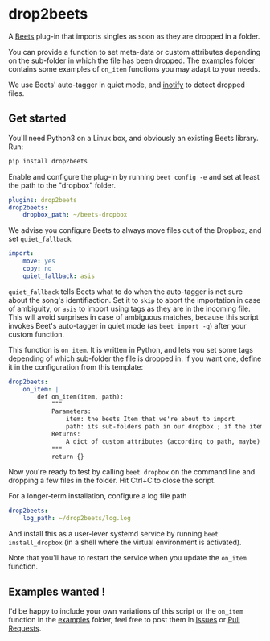 # drop2beets

A [Beets](http://beets.io/) plug-in that imports singles as soon as they are dropped in a folder.

You can provide a function to set meta-data
or custom attributes depending on the sub-folder in which the file has been dropped.
The [examples](https://github.com/martinkirch/drop2beets/tree/master/examples)
folder contains some examples of `on_item` functions you may
adapt to your needs.

We use Beets' auto-tagger in quiet mode,
and [inotify](https://pypi.org/project/inotify/) to detect dropped files.

## Get started

You'll need Python3 on a Linux box, and obviously an existing Beets library.
Run:

```bash
pip install drop2beets
```

Enable and configure the plug-in by running `beet config -e` and set at least
the path to the "dropbox" folder.

```yaml
plugins: drop2beets
drop2beets:
    dropbox_path: ~/beets-dropbox
```

We advise you configure Beets to always move files out of the Dropbox,
and set `quiet_fallback`:

```yaml
import:
    move: yes
    copy: no
    quiet_fallback: asis
```

`quiet_fallback` tells Beets what to do when the auto-tagger is not sure about
the song's identifiaction.
Set it to `skip` to abort the importation in case of ambiguity,
or `asis` to import using tags as they are in the incoming file.
This will avoid surprises in case of ambiguous matches,
because this script invokes Beet's auto-tagger in quiet mode (as `beet import -q`)
after your custom function.

This function is `on_item`. It is written in Python,
and lets you set some tags depending of which sub-folder the file is dropped in.
If you want one, define it in the configuration from this template:

```yaml
drop2beets:
    on_item: |
        def on_item(item, path):
            """
            Parameters:
                item: the beets Item that we're about to import
                path: its sub-folders path in our dropbox ; if the items has been dropped at the root, then it's empty.
            Returns:
                A dict of custom attributes (according to path, maybe) ; return None if you don't want to import the file right now.
            """
            return {}
```

Now you're ready to test by calling `beet dropbox` on the command line and
dropping a few files in the folder.
Hit Ctrl+C to close the script.

For a longer-term installation, configure a log file path

```yaml
drop2beets:
    log_path: ~/drop2beets/log.log
```

And install this as a user-lever systemd service by running `beet install_dropbox`
(in a shell where the virtual environment is activated).

Note that you'll have to restart the service when you update the `on_item` function.


## Examples wanted !

I'd be happy to include your own variations of this script or the `on_item` function
in the [examples](https://github.com/martinkirch/drop2beets/tree/master/examples) folder, 
feel free to post them in
[Issues](https://github.com/martinkirch/drop2beets/issues) or
[Pull Requests](https://github.com/martinkirch/drop2beets/pulls).
